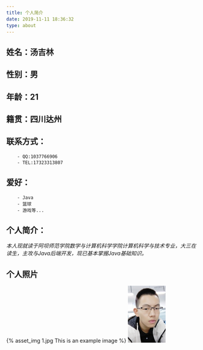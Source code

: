 ```yaml
---
title: 个人简介
date: 2019-11-11 18:36:32
type: about
---
```

## 姓名：汤吉林
## 性别：男
## 年龄：21
## 籍贯：四川达州
## 联系方式：
        - QQ:1037766906
		- TEL:17323313807
## 爱好：
		- Java
		- 篮球
		- 游戏等...
## 个人简介：
*本人现就读于阿坝师范学院数学与计算机科学学院计算机科学与技术专业，大三在读生，主攻与Java后端开发，现已基本掌握Java基础知识。*
## 个人照片
{% asset_img 1.jpg This is an example image %}
![](/images/1.jpg)
		